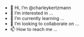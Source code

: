 - 👋 Hi, I’m @charleykertzmann
- 👀 I’m interested in ...
- 🌱 I’m currently learning ...
- 💞️ I’m looking to collaborate on ...
- 📫 How to reach me ...

<!---
charleykertzmann/charleykertzmann is a ✨ special ✨ repository because its `README.md` (this file) appears on your GitHub profile.
You can click the Preview link to take a look at your changes.
--->
